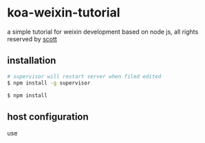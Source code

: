 # koa-weixin-tutorial
a simple tutorial for weixin development based on node js, all rights reserved by [scott](www.imooc.com)


## installation

```bash
# supervisor will restart server when filed edited
$ npm install -g supervisor

$ npm install
```

## host configuration

use
